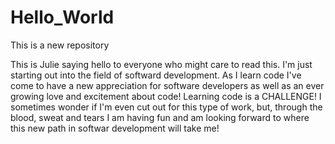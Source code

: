 # Hello_World
This is a new repository

This is Julie saying hello to everyone who might care to read this.  I'm just starting out into the field of softward development.  As I learn code I've come to have a new appreciation for software developers as well as an ever growing love and excitement about code! Learning code is a CHALLENGE!  I sometimes wonder if I'm even cut out for this type of work, but, through the blood, sweat and tears I am having fun and am looking forward to where this new path in softwar development will take me!
